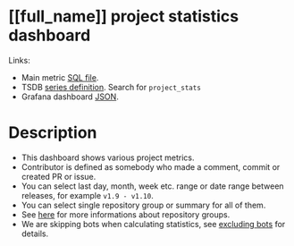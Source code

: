 <h1 id="dashboard-header">[[full_name]] project statistics dashboard</h1>
<p>Links:</p>
<ul>
<li>Main metric <a href="https://github.com/cncf/devstats/blob/master/metrics/shared/project_stats.sql" target="_blank">SQL file</a>.</li>
<li>TSDB <a href="https://github.com/cncf/devstats/blob/master/metrics/shared/metrics.yaml" target="_blank">series definition</a>. Search for <code>project_stats</code></li>
<li>Grafana dashboard <a href="https://github.com/cncf/devstats/blob/master/grafana/dashboards/[[lower_name]]/project-statistics.json" target="_blank">JSON</a>.</li>
</ul>
<h1 id="description">Description</h1>
<ul>
<li>This dashboard shows various project metrics.</li>
<li>Contributor is defined as somebody who made a comment, commit or created PR or issue.</li>
<li>You can select last day, month, week etc. range or date range between releases, for example <code>v1.9 - v1.10</code>.</li>
<li>You can select single repository group or summary for all of them.</li>
<li>See <a href="https://github.com/cncf/devstats/blob/master/docs/repository_groups.md" target="_blank">here</a> for more informations about repository groups.</li>
<li>We are skipping bots when calculating statistics, see <a href="https://github.com/cncf/devstats/blob/master/docs/excluding_bots.md" target="_blank">excluding bots</a> for details.</li>
</ul>
